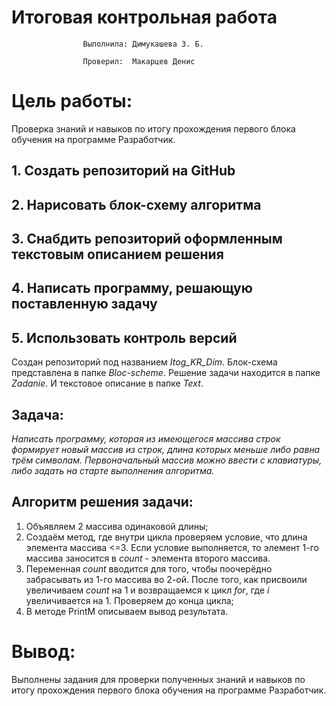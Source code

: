 # Итоговая контрольная работа
                    Выполнила: Димукашева З. Б.
    
                    Проверил:  Макарцев Денис
# Цель работы:
Проверка знаний и навыков по итогу прохождения первого блока обучения на программе Разработчик.
## 1. Создать репозиторий на GitHub
## 2. Нарисовать блок-схему алгоритма
## 3. Снабдить репозиторий оформленным текстовым описанием решения
## 4. Написать программу, решающую поставленную задачу
## 5. Использовать контроль версий

Создан репозиторий под названием *Itog_KR_Dim*. Блок-схема представлена в папке *Bloc-scheme*. Решение задачи находится в папке *Zadanie*. И текстовое описание в папке *Text*.

## Задача:
*Написать программу, которая из имеющегося массива строк формирует новый массив из строк, длина которых меньше либо равна трём символам. Первоначальный массив можно ввести с клавиатуры, либо задать на старте выполнения алгоритма.*

## Алгоритм решения задачи:
1. Объявляем 2 массива одинаковой длины;
2. Создаём метод, где внутри цикла проверяем условие, что длина элемента массива <=3. Если условие выполняется, то элемент 1-го массива заносится в *count* - элемента второго массива. 
3. Переменная *count* вводится для того, чтобы поочерёдно забрасывать из 1-го массива во 2-ой. После того, как присвоили  увеличиваем *count* на 1 и возвращаемся к цикл *for*, где *i* увеличивается на 1. Проверяем до конца цикла;
4. В методе PrintM описываем вывод результата.

# Вывод:
Выполнены задания для проверки полученных знаний и навыков по итогу прохождения первого блока обучения на программе Разработчик.